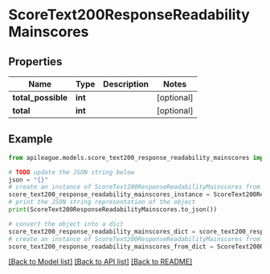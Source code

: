 # ScoreText200ResponseReadabilityMainscores


## Properties

Name | Type | Description | Notes
------------ | ------------- | ------------- | -------------
**total_possible** | **int** |  | [optional] 
**total** | **int** |  | [optional] 

## Example

```python
from apileague.models.score_text200_response_readability_mainscores import ScoreText200ResponseReadabilityMainscores

# TODO update the JSON string below
json = "{}"
# create an instance of ScoreText200ResponseReadabilityMainscores from a JSON string
score_text200_response_readability_mainscores_instance = ScoreText200ResponseReadabilityMainscores.from_json(json)
# print the JSON string representation of the object
print(ScoreText200ResponseReadabilityMainscores.to_json())

# convert the object into a dict
score_text200_response_readability_mainscores_dict = score_text200_response_readability_mainscores_instance.to_dict()
# create an instance of ScoreText200ResponseReadabilityMainscores from a dict
score_text200_response_readability_mainscores_from_dict = ScoreText200ResponseReadabilityMainscores.from_dict(score_text200_response_readability_mainscores_dict)
```
[[Back to Model list]](../README.md#documentation-for-models) [[Back to API list]](../README.md#documentation-for-api-endpoints) [[Back to README]](../README.md)


